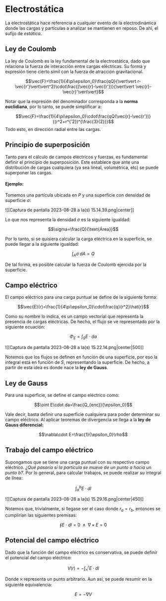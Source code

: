 
# Electrostática 

La electrostática hace referencia a cualquier evento de la electrodinámica donde las cargas y partículas a analizar se mantienen en reposo. De ahí, el sufijo de *estática*. 

## Ley de Coulomb 

La ley de Coulomb es la ley fundamental de la electrostática, dado que relaciona la fuerza de interacción entre cargas eléctricas. Su forma y expresión tiene cierto símil con la fuerza de atracción gravitacional. 

$$\vec{F}=\frac{1}{4\pi\epsilon_0}\frac{qQ}{\vert\vert r-\vec{r'}\vert\vert^2}\cdot\frac{(\vec{r}-\vec{r'})}{\vert\vert \vec{r}-\vec{r}'\vert\vert}$$

Notar que la expresión del denominador corresponda a la **norma euclidiana**, por lo tanto, se puede simplificar a: 

$$\vec{F}=\frac{1}{4\pi\epsilon_0}\cdot\frac{qQ(\vec{r}-\vec{r'})}{(r^2+r^{'2})^{\frac{3}{2}}}$$ 
Todo esto, en dirección radial entre las cargas. 

## Principio de superposición 

Tanto para el cálculo de campos eléctricos y fuerzas, es fundamental definir el principio de superposición. Este establece que ante una distribución de cargas cualquiera (ya sea lineal, volumétrica, etc) se puede superponer las cargas.

#### Ejemplo: 

Tomemos una partícula ubicada en $P$ y una superficie con densidad de superficie $\sigma$:

![[Captura de pantalla 2023-08-28 a la(s) 15.14.39.png|center]]

Lo que nos representa la densidad $\sigma$ es la siguiente igualdad: 

$$\sigma=\frac{Q}{\text{Área}}$$

Por lo tanto, si se quisiera calcular la carga eléctrica en la superficie, se puede llegar a la siguiente igualdad: 

$$\int_A\sigma\;dA=Q$$

De tal forma, es posible calcular la fuerza de Coulomb ejercida por la superficie. 

## Campo eléctrico 

El campo eléctrico para una carga puntual se define de la siguiente forma: 

$$\vec{E}(r)=\frac{1}{4\pi\epsilon_0}\cdot\frac{q}{r^2}\hat{r}$$

Como su nombre lo indica, es un campo vectorial que representa la presencia de cargas eléctricas. De hecho, el flujo se ve representado por la siguiente ecuación: 

$$\Phi_E=\int^{}_{S}E\cdot da$$

![[Captura de pantalla 2023-08-28 a la(s) 15.22.14.png|center|500]]


Notemos que los flujos se definen en función de una superficie, por eso la integral está en función de $S$, representando la superficie. De hecho, a partir de esta idea es donde nace la **ley de Gauss**. 

## Ley de Gauss 

Para una superficie, se define el campo eléctrico como: 

$$\oint E\cdot da=\frac{Q_{enc}}{\epsilon_0}$$

Vale decir, basta definir una superficie cualquiera para poder determinar su campo eléctrico. Al aplicar teoremas de divergencia se llega a la **ley de Gauss diferencial:**

$$\nabla\cdot E=\frac{1}{\epsilon_0}\rho$$


## Trabajo del campo eléctrico 

Supongamos que se tiene una carga puntual con su respectivo campo eléctrico. *¿Qué pasaría si la partícula se mueve de un punto $a$ hacia un punto $b$?*. Por lo general, para calcular trabajos, se puede realizar su integral de línea: 

$$\int^{b}_{a}E\cdot dl$$

![[Captura de pantalla 2023-08-28 a la(s) 15.29.16.png|center|450]]


Notemos que, trivialmente, si llegase ser el caso donde $r_a=r_b$, entonces se cumplirían las siguientes premisas: 

$$\oint E\cdot dl=0\;\;\land\;\;\nabla\times E=0$$

## Potencial del campo eléctrico 


Dado que la función del campo eléctrico es conservativa, se puede definir el potencial del campo eléctrico: 

$$V(r)=-\int^{r}_{\aleph}E\cdot dl$$

Donde $\aleph$ representa un punto arbitrario. Aun así, se puede resumir en la siguiente equivalencia: 

$$E=-\nabla V$$